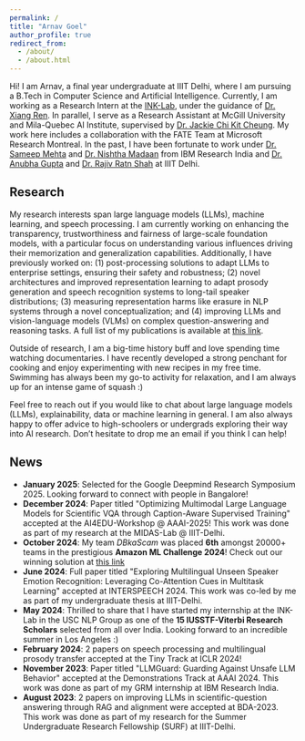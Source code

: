 ```yaml
---
permalink: /
title: "Arnav Goel"
author_profile: true
redirect_from: 
  - /about/
  - /about.html
---
```


Hi! I am Arnav, a final year undergraduate at IIIT Delhi, where I am pursuing a B.Tech in Computer Science and Artificial Intelligence. Currently, I am working as a Research Intern at the [INK-Lab](https://inklab.usc.edu/index.html), under the guidance of [Dr. Xiang Ren](https://www.seanre.com/). In parallel, I serve as a Research Assistant at McGill University and Mila-Quebec AI Institute, supervised by [Dr. Jackie Chi Kit Cheung](https://www.cs.mcgill.ca/~jcheung/). My work here includes a collaboration with the FATE Team at Microsoft Research Montreal. In the past, I have been fortunate to work under [Dr. Sameep Mehta](https://research.ibm.com/people/sameep-mehta) and [Dr. Nishtha Madaan](https://nishthaa.github.io/) from IBM Research India and [Dr. Anubha Gupta](https://www.iiitd.ac.in/anubha) and [Dr. Rajiv Ratn Shah](https://midas.iiitd.ac.in/) at IIIT Delhi. 

Research
------

My research interests span large language models (LLMs), machine learning, and speech processing. I am currently working on enhancing the transparency, trustworthiness and fairness of large-scale foundation models, with a particular focus on understanding various influences driving their memorization and generalization capabilities. Additionally, I have previously worked on: (1) post-processing solutions to adapt LLMs to enterprise settings, ensuring their safety and robustness; (2) novel architectures and improved representation learning to adapt prosody generation and speech recognition systems to long-tail speaker distributions; (3) measuring representation harms like erasure in NLP systems through a novel conceptualization; and (4) improving LLMs and vision-language models (VLMs) on complex question-answering and reasoning tasks. A full list of my publications is available at [this link](https://arnav10goel.github.io/publications/).

Outside of research, I am a big-time history buff and love spending time watching documentaries. I have recently developed a strong penchant for cooking and enjoy experimenting with new recipes in my free time. Swimming has always been my go-to activity for relaxation, and I am always up for an intense game of squash :)

Feel free to reach out if you would like to chat about large language models (LLMs), explainability, data or machine learning in general. I am also always happy to offer advice to high-schoolers or undergrads exploring their way into AI research. Don’t hesitate to drop me an email if you think I can help!


News
------
- **January 2025**: Selected for the Google Deepmind Research Symposium 2025. Looking forward to connect with people in Bangalore!
- **December 2024**: Paper titled "Optimizing Multimodal Large Language Models for Scientific VQA through Caption-Aware Supervised Training" accepted at the AI4EDU-Workshop @ AAAI-2025! This work was done as part of my research at the MIDAS-Lab @ IIIT-Delhi.
- **October 2024**: My team _DBkaScam_ was placed **6th** amongst 20000+ teams in the prestigious **Amazon ML Challenge 2024**! Check out our winning solution at [this link](https://www.canva.com/design/DAGRau30tRI/06v7kPdBwb99GDjsiv1fcg/edit?utm_content=DAGRau30tRI&utm_campaign=designshare&utm_medium=link2&utm_source=sharebutton)
- **June 2024**: Full paper titled "Exploring Multilingual Unseen Speaker Emotion Recognition: Leveraging Co-Attention Cues in Multitask Learning" accepted at INTERSPEECH 2024. This work was co-led by me as part of my undergraduate thesis at IIIT-Delhi. 
- **May 2024**: Thrilled to share that I have started my internship at the INK-Lab in the USC NLP Group as one of the **15 IUSSTF-Viterbi Research Scholars** selected from all over India. Looking forward to an incredible summer in Los Angeles :)
- **February 2024**: 2 papers on speech processing and multilingual prosody transfer accepted at the Tiny Track at ICLR 2024!
- **November 2023**: Paper titled "LLMGuard: Guarding Against Unsafe LLM Behavior" accepted at the Demonstrations Track at AAAI 2024. This work was done as part of my GRM internship at IBM Research India.
- **August 2023**: 2 papers on improving LLMs in scientific-question answering through RAG and alignment were accepted at BDA-2023. This work was done as part of my research for the Summer Undergraduate Research Fellowship (SURF) at IIIT-Delhi.


